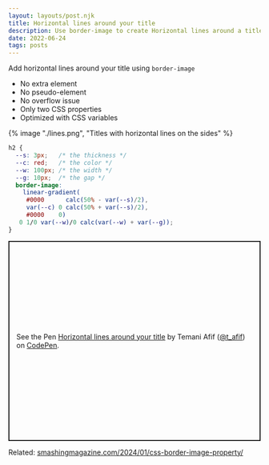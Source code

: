```yaml
---
layout: layouts/post.njk
title: Horizontal lines around your title
description: Use border-image to create Horizontal lines around a title
date: 2022-06-24
tags: posts
---
```


Add horizontal lines around your title using `border-image`
* No extra element
* No pseudo-element
* No overflow issue
* Only two CSS properties
* Optimized with CSS variables


{% image "./lines.png", "Titles with horizontal lines on the sides" %}

```css
h2 {
  --s: 3px;   /* the thickness */
  --c: red;   /* the color */
  --w: 100px; /* the width */
  --g: 10px;  /* the gap */
  border-image: 
    linear-gradient(
     #0000      calc(50% - var(--s)/2),
     var(--c) 0 calc(50% + var(--s)/2),
     #0000    0) 
   0 1/0 var(--w)/0 calc(var(--w) + var(--g));
}
```

<p class="codepen" data-height="400" data-default-tab="result" data-slug-hash="BaYXdmM" data-preview="true" data-user="t_afif" style="height: 400px; box-sizing: border-box; display: flex; align-items: center; justify-content: center; border: 2px solid; margin: 1em 0; padding: 1em;">
  <span>See the Pen <a href="https://codepen.io/t_afif/pen/BaYXdmM">
  Horizontal lines around your title</a> by Temani Afif (<a href="https://codepen.io/t_afif">@t_afif</a>)
  on <a href="https://codepen.io">CodePen</a>.</span>
</p>
<script async src="https://cpwebassets.codepen.io/assets/embed/ei.js"></script>

Related: [smashingmagazine.com/2024/01/css-border-image-property/](https://www.smashingmagazine.com/2024/01/css-border-image-property/)